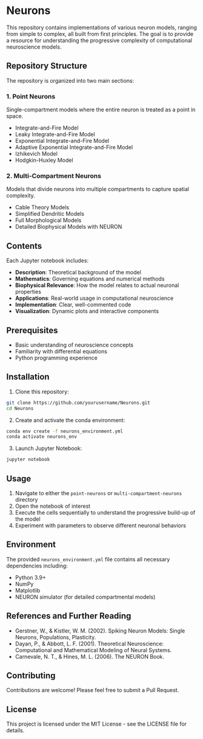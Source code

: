# Neurons

This repository contains implementations of various neuron models, ranging from simple to complex, all built from first principles. The goal is to provide a resource for understanding the progressive complexity of computational neuroscience models.


## Repository Structure

The repository is organized into two main sections:

### 1. Point Neurons
Single-compartment models where the entire neuron is treated as a point in space.
- Integrate-and-Fire Model
- Leaky Integrate-and-Fire Model
- Exponential Integrate-and-Fire Model
- Adaptive Exponential Integrate-and-Fire Model
- Izhikevich Model
- Hodgkin-Huxley Model

### 2. Multi-Compartment Neurons
Models that divide neurons into multiple compartments to capture spatial complexity.
- Cable Theory Models
- Simplified Dendritic Models
- Full Morphological Models
- Detailed Biophysical Models with NEURON

## Contents

Each Jupyter notebook includes:
- **Description**: Theoretical background of the model
- **Mathematics**: Governing equations and numerical methods
- **Biophysical Relevance**: How the model relates to actual neuronal properties
- **Applications**: Real-world usage in computational neuroscience 
- **Implementation**: Clear, well-commented code
- **Visualization**: Dynamic plots and interactive components

## Prerequisites

- Basic understanding of neuroscience concepts
- Familiarity with differential equations
- Python programming experience

## Installation

1. Clone this repository:
```bash
git clone https://github.com/yourusername/Neurons.git
cd Neurons
```

2. Create and activate the conda environment:
```bash
conda env create -f neurons_environment.yml
conda activate neurons_env
```

3. Launch Jupyter Notebook:
```bash
jupyter notebook
```

## Usage

1. Navigate to either the `point-neurons` or `multi-compartment-neurons` directory
2. Open the notebook of interest
3. Execute the cells sequentially to understand the progressive build-up of the model
4. Experiment with parameters to observe different neuronal behaviors

## Environment

The provided `neurons_environment.yml` file contains all necessary dependencies including:
- Python 3.9+
- NumPy
- Matplotlib
- NEURON simulator (for detailed compartmental models)

## References and Further Reading

- Gerstner, W., & Kistler, W. M. (2002). Spiking Neuron Models: Single Neurons, Populations, Plasticity.
- Dayan, P., & Abbott, L. F. (2001). Theoretical Neuroscience: Computational and Mathematical Modeling of Neural Systems.
- Carnevale, N. T., & Hines, M. L. (2006). The NEURON Book.

## Contributing

Contributions are welcome! Please feel free to submit a Pull Request.

## License

This project is licensed under the MIT License - see the LICENSE file for details.